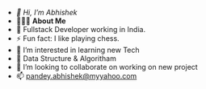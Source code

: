 - _👋 Hi, I’m Abhishek_
- 👨🏻‍💻  **About Me**
- 🤔 Fullstack Developer working in India.
 - ⚡️   Fun fact: I like playing chess.
- 👀 I’m interested in learning new Tech
- 🌱 Data Structure & Algoritham
- 💞️ I’m looking to collaborate on working on new project
- 📫 pandey.abhishek@myyahoo.com
